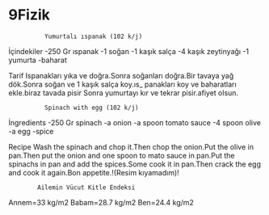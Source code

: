 # 9Fizik
              Yumurtalı ıspanak (102 k/j)
İçindekiler
-250 Gr ıspanak
-1 soğan 
-1 kaşık salça
-4 kaşık zeytinyağı
-1 yumurta
-baharat

Tarif
Ispanakları yıka ve doğra.Sonra soğanları doğra.Bir
tavaya yağ dök.Sonra soğan ve 1 kaşık salça koy.ıs_
panakları koy ve baharatları ekle.biraz tavada pisir
Sonra yumurtayı kır ve tekrar pisir.afiyet olsun.

              Spinach with egg (102 k/j)
İngredients
-250 Gr spinach
-a onion
-a spoon tomato sauce 
-4 spoon olive
-a egg
-spice 
  
Recipe
Wash the spinach and chop it.Then chop the onion.Put
the olive in pan.Then put the onion and one spoon to
mato sauce in pan.Put the spinachs in pan and add the
spices.Some cook it in pan.Then crack the egg and 
cook it again.Bon appetite.!(Resim kıyamadım)!

            Ailemin Vücut Kitle Endeksi

Annem=33 kg/m2
Babam=28.7 kg/m2
Ben=24.4 kg/m2
